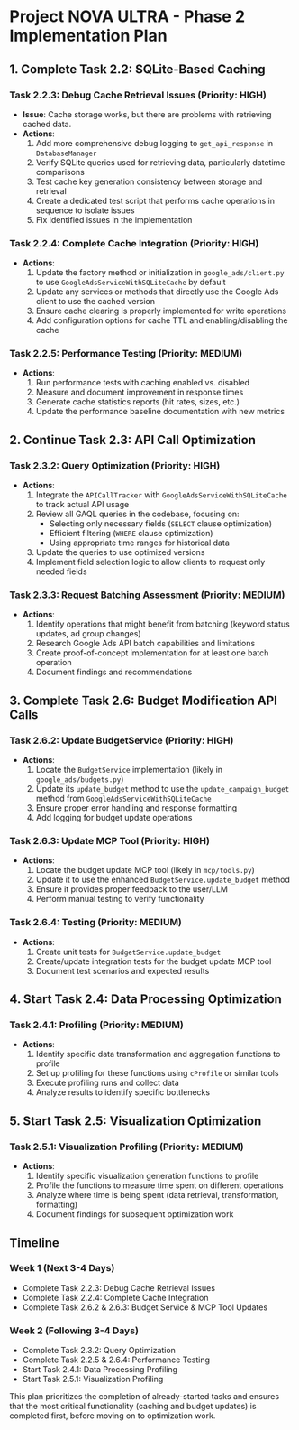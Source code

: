 # Project NOVA ULTRA - Phase 2 Implementation Plan

## 1. Complete Task 2.2: SQLite-Based Caching

### Task 2.2.3: Debug Cache Retrieval Issues (Priority: HIGH)
- **Issue**: Cache storage works, but there are problems with retrieving cached data.
- **Actions**:
  1. Add more comprehensive debug logging to `get_api_response` in `DatabaseManager`
  2. Verify SQLite queries used for retrieving data, particularly datetime comparisons
  3. Test cache key generation consistency between storage and retrieval
  4. Create a dedicated test script that performs cache operations in sequence to isolate issues
  5. Fix identified issues in the implementation

### Task 2.2.4: Complete Cache Integration (Priority: HIGH)
- **Actions**:
  1. Update the factory method or initialization in `google_ads/client.py` to use `GoogleAdsServiceWithSQLiteCache` by default
  2. Update any services or methods that directly use the Google Ads client to use the cached version
  3. Ensure cache clearing is properly implemented for write operations
  4. Add configuration options for cache TTL and enabling/disabling the cache

### Task 2.2.5: Performance Testing (Priority: MEDIUM)
- **Actions**:
  1. Run performance tests with caching enabled vs. disabled
  2. Measure and document improvement in response times
  3. Generate cache statistics reports (hit rates, sizes, etc.)
  4. Update the performance baseline documentation with new metrics

## 2. Continue Task 2.3: API Call Optimization

### Task 2.3.2: Query Optimization (Priority: HIGH)
- **Actions**:
  1. Integrate the `APICallTracker` with `GoogleAdsServiceWithSQLiteCache` to track actual API usage
  2. Review all GAQL queries in the codebase, focusing on:
     - Selecting only necessary fields (`SELECT` clause optimization)
     - Efficient filtering (`WHERE` clause optimization)
     - Using appropriate time ranges for historical data
  3. Update the queries to use optimized versions
  4. Implement field selection logic to allow clients to request only needed fields

### Task 2.3.3: Request Batching Assessment (Priority: MEDIUM)
- **Actions**:
  1. Identify operations that might benefit from batching (keyword status updates, ad group changes)
  2. Research Google Ads API batch capabilities and limitations
  3. Create proof-of-concept implementation for at least one batch operation
  4. Document findings and recommendations

## 3. Complete Task 2.6: Budget Modification API Calls

### Task 2.6.2: Update BudgetService (Priority: HIGH)
- **Actions**:
  1. Locate the `BudgetService` implementation (likely in `google_ads/budgets.py`)
  2. Update its `update_budget` method to use the `update_campaign_budget` method from `GoogleAdsServiceWithSQLiteCache`
  3. Ensure proper error handling and response formatting
  4. Add logging for budget update operations

### Task 2.6.3: Update MCP Tool (Priority: HIGH)
- **Actions**:
  1. Locate the budget update MCP tool (likely in `mcp/tools.py`)
  2. Update it to use the enhanced `BudgetService.update_budget` method
  3. Ensure it provides proper feedback to the user/LLM
  4. Perform manual testing to verify functionality

### Task 2.6.4: Testing (Priority: MEDIUM)
- **Actions**:
  1. Create unit tests for `BudgetService.update_budget`
  2. Create/update integration tests for the budget update MCP tool
  3. Document test scenarios and expected results

## 4. Start Task 2.4: Data Processing Optimization

### Task 2.4.1: Profiling (Priority: MEDIUM)
- **Actions**:
  1. Identify specific data transformation and aggregation functions to profile
  2. Set up profiling for these functions using `cProfile` or similar tools
  3. Execute profiling runs and collect data
  4. Analyze results to identify specific bottlenecks

## 5. Start Task 2.5: Visualization Optimization

### Task 2.5.1: Visualization Profiling (Priority: MEDIUM)
- **Actions**:
  1. Identify specific visualization generation functions to profile
  2. Profile the functions to measure time spent on different operations
  3. Analyze where time is being spent (data retrieval, transformation, formatting)
  4. Document findings for subsequent optimization work

## Timeline

### Week 1 (Next 3-4 Days)
- Complete Task 2.2.3: Debug Cache Retrieval Issues
- Complete Task 2.2.4: Complete Cache Integration
- Complete Task 2.6.2 & 2.6.3: Budget Service & MCP Tool Updates

### Week 2 (Following 3-4 Days)
- Complete Task 2.3.2: Query Optimization
- Complete Task 2.2.5 & 2.6.4: Performance Testing
- Start Task 2.4.1: Data Processing Profiling
- Start Task 2.5.1: Visualization Profiling

This plan prioritizes the completion of already-started tasks and ensures that the most critical functionality (caching and budget updates) is completed first, before moving on to optimization work. 